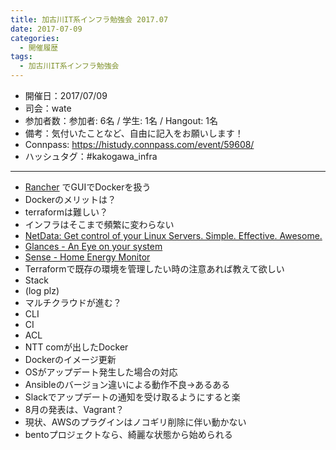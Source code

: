 ```yaml
---
title: 加古川IT系インフラ勉強会 2017.07
date: 2017-07-09
categories:
  - 開催履歴
tags:
  - 加古川IT系インフラ勉強会
---
```


* 開催日：2017/07/09
* 司会：wate
* 参加者数：参加者: 6名 / 学生: 1名 / Hangout: 1名
* 備考：気付いたことなど、自由に記入をお願いします！
* Connpass: https://histudy.connpass.com/event/59608/
* ハッシュタグ：#kakogawa_infra

---

* [Rancher](https://www.slideshare.net/zembutsu/docker-operation-and-introduciton-rancher-qpstudy-2015-06) でGUIでDockerを扱う
* Dockerのメリットは？
* terraformは難しい？
* インフラはそこまで頻繁に変わらない
* [NetData: Get control of your Linux Servers. Simple. Effective. Awesome.](https://my-netdata.io/)
* [Glances - An Eye on your system](https://nicolargo.github.io/glances/)
* [Sense - Home Energy Monitor](https://sense.com/)
* Terraformで既存の環境を管理したい時の注意あれば教えて欲しい
* Stack
* (log plz)
* マルチクラウドが進む？
* CLI
* CI
* ACL
* NTT comが出したDocker
* Dockerのイメージ更新
* OSがアップデート発生した場合の対応
* Ansibleのバージョン違いによる動作不良→あるある
* Slackでアップデートの通知を受け取るようにすると楽
* 8月の発表は、Vagrant？
* 現状、AWSのプラグインはノコギリ削除に伴い動かない
* bentoプロジェクトなら、綺麗な状態から始められる
